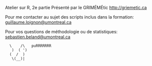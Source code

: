 Atelier sur R, 2e partie
Présenté par le GRIMÉMÉtic
http://griemetic.ca

Pour me contacter au sujet des scripts inclus dans la formation:
guillaume.loignon@umontreal.ca

Pour vos questions de méthodologie ou de statistiques:
sebastien.beland@umontreal.ca

      \    /\   puRRRRRRR
       )  ( ')
      (  /  )
       \(__)|